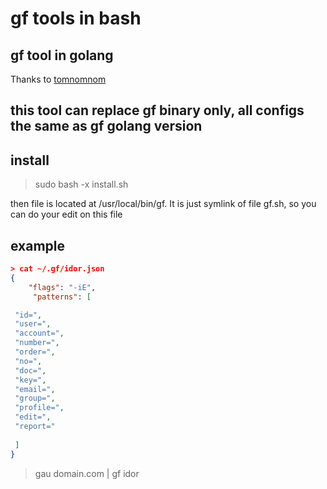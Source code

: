 # gf tools in bash

## gf tool in golang
Thanks to [tomnomnom](https://github.com/tomnomnom/gf/)

## this tool can replace gf binary only, all configs the same as gf golang version

## install
> sudo bash -x install.sh

then file is located at /usr/local/bin/gf. It is just symlink of file gf.sh, so you can do your edit on this file

## example

```json
> cat ~/.gf/idor.json 
{
    "flags": "-iE",
     "patterns": [

 "id=",
 "user=",
 "account=",
 "number=",
 "order=",
 "no=",
 "doc=",
 "key=",
 "email=",
 "group=",
 "profile=",
 "edit=",
 "report="
 
 ]
}
```

> gau domain.com | gf idor